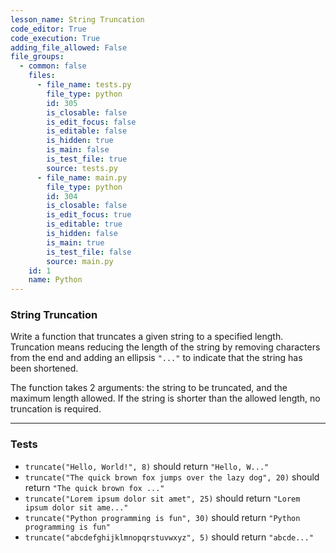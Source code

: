 ```yaml
---
lesson_name: String Truncation
code_editor: True
code_execution: True
adding_file_allowed: False
file_groups:
  - common: false
    files:
      - file_name: tests.py
        file_type: python
        id: 305
        is_closable: false
        is_edit_focus: false
        is_editable: false
        is_hidden: true
        is_main: false
        is_test_file: true
        source: tests.py
      - file_name: main.py
        file_type: python
        id: 304
        is_closable: false
        is_edit_focus: true
        is_editable: true
        is_hidden: false
        is_main: true
        is_test_file: false
        source: main.py
    id: 1
    name: Python
---
```


### String Truncation

Write a function that truncates a given string to a specified length. Truncation means reducing the length of the string by removing characters from the end and adding an ellipsis `"..."` to indicate that the string has been shortened.

The function takes 2 arguments: the string to be truncated, and the maximum length allowed. If the string is shorter than the allowed length, no truncation is required.

---

### Tests

<ul>
<li id="test-1"><code>truncate("Hello, World!", 8)</code> should return <code>"Hello, W..."</code></li>
<li id="test-2"><code>truncate("The quick brown fox jumps over the lazy dog", 20)</code> should return <code>"The quick brown fox ..."</code></li>
<li id="test-3"><code>truncate("Lorem ipsum dolor sit amet", 25)</code> should return <code>"Lorem ipsum dolor sit ame..."</code></li>
<li id="test-4"><code>truncate("Python programming is fun", 30)</code> should return <code>"Python programming is fun"</code></li>
<li id="test-5"><code>truncate("abcdefghijklmnopqrstuvwxyz", 5)</code> should return <code>"abcde..."</code></li>
</ul>
